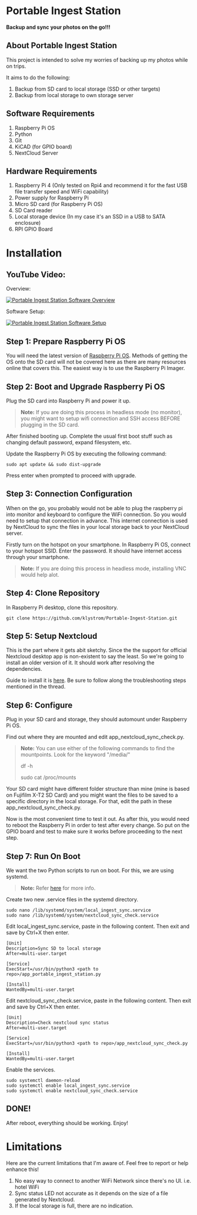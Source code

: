 # Portable Ingest Station
**Backup and sync your photos on the go!!!**

## About Portable Ingest Station
This project is intended to solve my worries of backing up my photos while on trips. 

It aims to do the following:

<ol>
  <li>Backup from SD card to local storage (SSD or other targets)</li>
  <li>Backup from local storage to own storage server</li>
</ol>

## Software Requirements
<ol>
  <li>Raspberry Pi OS</li>
  <li>Python</li>
  <li>Git</li>
  <li>KiCAD (for GPIO board)</li>
  <li>NextCloud Server</li>
</ol>

## Hardware Requirements
<ol>
  <li>Raspberry Pi 4 (Only tested on Rpi4 and recommend it for the fast USB file transfer speed and WiFi capability)</li>
  <li>Power supply for Raspberry Pi</li>
  <li>Micro SD card (for Raspberry Pi OS)</li>
  <li>SD Card reader</li>
  <li>Local storage device (In my case it's an SSD in a USB to SATA enclosure)</li>
  <li>RPI GPIO Board</li>
</ol>

# Installation

## YouTube Video:
Overview:
<div align="left">
  <a href="https://www.youtube.com/watch?v=kqn9C-568doE"><img src="https://img.youtube.com/vi/kqn9C-568do/0.jpg" alt="Portable Ingest Station Software Overview"></a>
</div>

Software Setup:
<div align="left">
  <a href="https://www.youtube.com/watch?v=a_C9UawHIGE"><img src="https://img.youtube.com/vi/a_C9UawHIGE/0.jpg" alt="Portable Ingest Station Software Setup"></a>
</div>

## Step 1: Prepare Raspberry Pi OS
You will need the latest version of [Raspberry Pi OS](https://www.raspberrypi.com/software/). Methods of getting the OS onto the SD card will not be covered here as there are many resources online that covers this. The easiest way is to use the Raspberry Pi Imager.

## Step 2: Boot and Upgrade Raspberry Pi OS
Plug the SD card into Raspberry Pi and power it up. 

> **Note:** If you are doing this process in headless mode (no monitor), you might want to setup wifi connection and SSH access BEFORE plugging in the SD card.

After finished booting up. Complete the usual first boot stuff such as changing default password, expand filesystem, etc.

Update the Raspberry Pi OS by executing the following command:

    sudo apt update && sudo dist-upgrade

Press enter when prompted to proceed with upgrade.

## Step 3: Connection Configuration
When on the go, you probably would not be able to plug the raspberry pi into monitor and keyboard to configure the WiFi connection. So you would need to setup that connection in advance. This internet connection is used by NextCloud to sync the files in your local storage back to your NextCloud server.

Firstly turn on the hotspot on your smartphone. In Raspberry Pi OS, connect to your hotspot SSID. Enter the password. It should have internet access through your smartphone.

> **Note:** If you are doing this process in headless mode, installing VNC would help alot.

## Step 4: Clone Repository
In Raspberry Pi desktop, clone this repository.

    git clone https://github.com/klystrom/Portable-Ingest-Station.git

## Step 5: Setup Nextcloud
This is the part where it gets abit sketchy. Since the the support for official Nextcloud desktop app is non-existent to say the least. So we're going to install an older version of it. It should work after resolving the dependencies.

Guide to install it is [here](https://help.nextcloud.com/t/nextcloud-client-for-raspberry-pi/27989/62). Be sure to follow along the troubleshooting steps mentioned in the thread.

## Step 6: Configure
Plug in your SD card and storage, they should automount under Raspberry Pi OS.

Find out where they are mounted and edit app_nextcloud_sync_check.py.

> **Note:** You can use either of the following commands to find the mountpoints. Look for the keyword "/media/"
>
> df -h
>
> sudo cat /proc/mounts

Your SD card might have different folder structure than mine (mine is based on Fujifilm X-T2 SD Card) and you might want the files to be saved to a specific directory in the local storage. For that, edit the path in these app_nextcloud_sync_check.py.

Now is the most convenient time to test it out. As after this, you would need to reboot the Raspberry Pi in order to test after every change. So put on the GPIO board and test to make sure it works before proceeding to the next step.

## Step 7: Run On Boot
We want the two Python scripts to run on boot. For this, we are using systemd.

> **Note:** Refer [here](https://learn.sparkfun.com/tutorials/how-to-run-a-raspberry-pi-program-on-startup/all) for more info.

Create two new .service files in the systemd directory.

    sudo nano /lib/systemd/system/local_ingest_sync.service
    sudo nano /lib/systemd/system/nextcloud_sync_check.service

Edit local_ingest_sync.service, paste in the following content. Then exit and save by Ctrl+X then enter.

    [Unit]
    Description=Sync SD to local storage
    After=multi-user.target
    
    [Service]
    ExecStart=/usr/bin/python3 <path to repo>/app_portable_ingest_station.py
    
    [Install]
    WantedBy=multi-user.target
    
Edit nextcloud_sync_check.service, paste in the following content. Then exit and save by Ctrl+X then enter.
  
    [Unit]
    Description=Check nextcloud sync status
    After=multi-user.target
    
    [Service]
    ExecStart=/usr/bin/python3 <path to repo>/app_nextcloud_sync_check.py
    
    [Install]
    WantedBy=multi-user.target
    
Enable the services.

    sudo systemctl daemon-reload
    sudo systemctl enable local_ingest_sync.service
    sudo systemctl enable nextcloud_sync_check.service
    
## DONE!
After reboot, everything should be working. Enjoy!

# Limitations
Here are the current limitations that I'm aware of. Feel free to report or help enhance this!
<ol>
  <li>No easy way to connect to another WiFi Network since there's no UI. i.e. hotel WiFi</li>
  <li>Sync status LED not accurate as it depends on the size of a file generated by Nextcloud.</li>
  <li>If the local storage is full, there are no indication.</li>
</ol>
